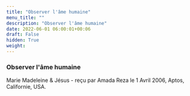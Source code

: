 ```yaml
---
title: "Observer l'âme humaine"
menu_title: ""
description: "Observer l'âme humaine"
date: 2022-06-01 06:00:01+00:06
draft: False
hidden: True
weight:
---
```

### Observer l'âme humaine

Marie Madeleine & Jésus - reçu par Amada Reza le 1 Avril 2006, Aptos, Californie, USA.



